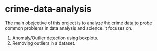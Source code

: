 # crime-data-analysis
The main obejcetive of this project is to analyze the crime data to probe common problems in data analysis and science. It focuses on. 
  1. Anomaly/Outlier detection using boxplots.
  2. Removing outliers in a dataset.
